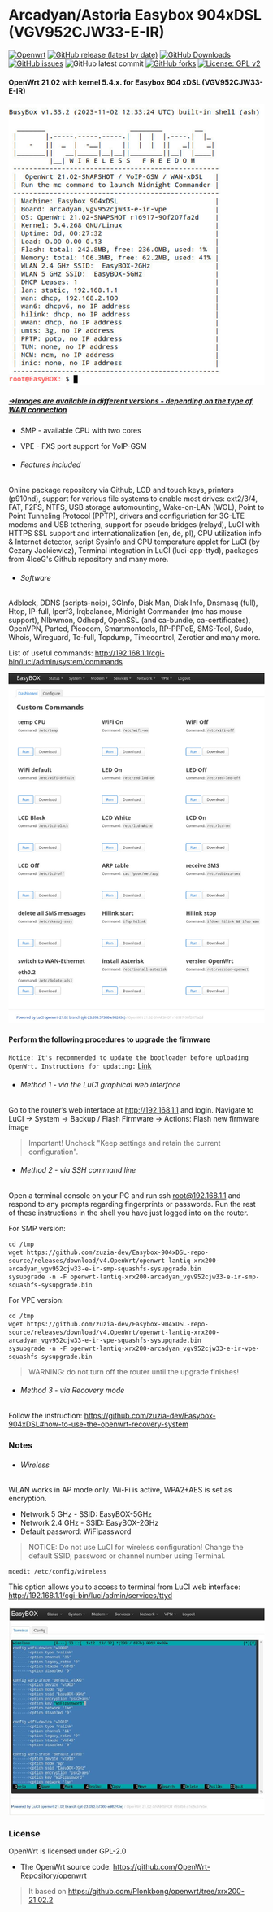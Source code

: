 # Arcadyan/Astoria Easybox 904xDSL (VGV952CJW33-E-IR)
[![Openwrt](https://img.shields.io/badge/os-OpenWrt-<COLOR>.svg)](https://github.com/zuzia-dev/openwrt/) [![GitHub release (latest by date)](https://img.shields.io/github/v/release/zuzia-dev/Easybox-904xDSL-repo-source?color=orange)](https://github.com/zuzia-dev/Easybox-904xDSL-repo-source/releases/latest) [![GitHub Downloads](https://img.shields.io/github/downloads/zuzia-dev/Easybox-904xDSL-repo-source/total)](https://github.com/zuzia-dev/Easybox-904xDSL-repo-source/releases/latest) [![GitHub issues](https://img.shields.io/github/issues/zuzia-dev/Easybox-904xDSL-repo-source?color=green)](https://GitHub.com/zuzia-dev/Easybox-904xDSL-repo-source/issues) ![GitHub latest commit](https://img.shields.io/github/last-commit/zuzia-dev/Easybox-904xDSL-repo-source?color=00BFFF) [![GitHub forks](https://img.shields.io/github/forks/zuzia-dev/Easybox-904xDSL-repo-source?style=flat&color=e6b800)](https://GitHub.com/zuzia-dev/Easybox-904xDSL-repo-source/forks) [![License: GPL v2](https://img.shields.io/badge/License-GPL_v2-blue.svg)](https://github.com/zuzia-dev/Easybox-904xDSL-repo-source#license) 

#### OpenWrt 21.02 with kernel 5.4.x. for Easybox 904 xDSL (VGV952CJW33-E-IR)

<img src="https://github.com/zuzia-dev/Easybox-904xDSL-repo-source/blob/main/Firmware/Luci-terminal-sysinfo%20v4.jpg?raw=true" width="512" />

##### [->Images are available in different versions - depending on the type of WAN connection]( https://github.com/zuzia-dev/Easybox-904xDSL-repo-source/releases/tag/v3.OpenWrt)
- SMP - available CPU with two cores
- VPE - FXS port support for VoIP-GSM

- ######  Features included 
Online package repository via Github, LCD and touch keys, printers (p910nd), support for various file systems to enable most drives: ext2/3/4, FAT, F2FS, NTFS, USB storage automounting, Wake-on-LAN (WOL), Point to Point Tunneling Protocol (PPTP), drivers and configuriation for 3G-LTE modems and USB tethering, support for pseudo bridges (relayd), LuCI with HTTPS SSL support and internationalization (en, de, pl), CPU utilization info & Internet detector, script Sysinfo and CPU temperature applet for LuCI (by Cezary Jackiewicz), Terminal integration in LuCI (luci-app-ttyd), packages from 4IceG's Github repository and many more.

- ###### Software
Adblock, DDNS (scripts-noip), 3GInfo, Disk Man, Disk Info, Dnsmasq (full), Htop, IP-full, Iperf3, Irqbalance, Midnight Commander (mc has mouse support), Nlbwmon, Odhcpd, OpenSSL (and ca-bundle, ca-certificates), OpenVPN, Parted, Picocom, Smartmontools, RP-PPPoE, SMS-Tool, Sudo, Whois, Wireguard, Tc-full, Tcpdump, Timecontrol, Zerotier and many more.

List of useful commands: http://192.168.1.1/cgi-bin/luci/admin/system/commands

<img src="Firmware/Luci-custom-commands.jpg" width="512" />

#### Perform the following procedures to upgrade the firmware
`Notice: It's recommended to update the bootloader before uploading OpenWrt. Instructions for updating:` [Link](https://openwrt.org/toh/astoria/arcadyan_astoria_easybox_904xdsl_r01#installing_hacked_bootloader)
- ###### Method 1 - via the LuCI graphical web interface
Go to the router’s web interface at http://192.168.1.1 and login. Navigate to LuCI → System → Backup / Flash Firmware → Actions: Flash new firmware image
> Important! Uncheck "Keep settings and retain the current configuration".
- ###### Method 2 - via SSH command line
Open a terminal console on your PC and run ssh root@192.168.1.1 and respond to any prompts regarding fingerprints or passwords. Run the rest of these instructions in the shell you have just logged into on the router.

For SMP version:
```
cd /tmp
wget https://github.com/zuzia-dev/Easybox-904xDSL-repo-source/releases/download/v4.OpenWrt/openwrt-lantiq-xrx200-arcadyan_vgv952cjw33-e-ir-smp-squashfs-sysupgrade.bin
sysupgrade -n -F openwrt-lantiq-xrx200-arcadyan_vgv952cjw33-e-ir-smp-squashfs-sysupgrade.bin
```
For VPE version:
```
cd /tmp
wget https://github.com/zuzia-dev/Easybox-904xDSL-repo-source/releases/download/v4.OpenWrt/openwrt-lantiq-xrx200-arcadyan_vgv952cjw33-e-ir-vpe-squashfs-sysupgrade.bin
sysupgrade -n -F openwrt-lantiq-xrx200-arcadyan_vgv952cjw33-e-ir-vpe-squashfs-sysupgrade.bin
```
> WARNING: do not turn off the router until the upgrade finishes!
- ###### Method 3 - via Recovery mode
Follow the instruction: https://github.com/zuzia-dev/Easybox-904xDSL#how-to-use-the-openwrt-recovery-system

### Notes
- ###### Wireless
 WLAN works in AP mode only. Wi-Fi is active, WPA2+AES is set as encryption.
- Network 5 GHz - SSID: EasyBOX-5GHz
- Network 2.4 GHz - SSID: EasyBOX-2GHz
- Default password: WiFipassword
> NOTICE: Do not use LuCI for wireless configuration! Change the default SSID, password or channel number using Terminal.
```
mcedit /etc/config/wireless
```
This option allows you to access to terminal from LuCI web interface: http://192.168.1.1/cgi-bin/luci/admin/services/ttyd

<img src="https://github.com/zuzia-dev/Easybox-904xDSL-repo-source/blob/main/Firmware/Luci-terminal-mode-edit-wireless.jpg?raw=true" width="512"/>

### License
OpenWrt is licensed under GPL-2.0
- The OpenWrt source code: https://github.com/OpenWrt-Repository/openwrt
> It based on https://github.com/Plonkbong/openwrt/tree/xrx200-21.02.2
